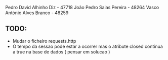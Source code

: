 Pedro David Alhinho Diz - 47718
João Pedro Saias Pereira - 48264
Vasco António Alves Branco - 48259

## TODO:

- Mudar o ficheiro requests.http
- O tempo da sessao pode estar a ocorrer mas o atribute closed continua a true na base de dados ( pensar em solucao )
